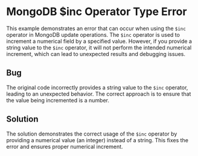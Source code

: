 # MongoDB $inc Operator Type Error
This example demonstrates an error that can occur when using the `$inc` operator in MongoDB update operations. The `$inc` operator is used to increment a numerical field by a specified value. However, if you provide a string value to the `$inc` operator, it will not perform the intended numerical increment, which can lead to unexpected results and debugging issues.

## Bug
The original code incorrectly provides a string value to the `$inc` operator, leading to an unexpected behavior.  The correct approach is to ensure that the value being incremented is a number.

## Solution
The solution demonstrates the correct usage of the `$inc` operator by providing a numerical value (an integer) instead of a string.  This fixes the error and ensures proper numerical increment.
